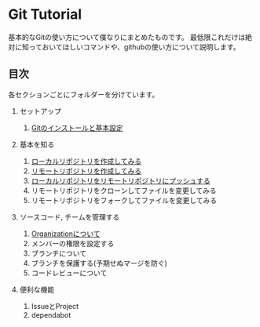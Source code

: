 # Git Tutorial

基本的なGitの使い方について僕なりにまとめたものです。
最低限これだけは絶対に知っておいてほしいコマンドや、githubの使い方について説明します。

## 目次

各セクションごとにフォルダーを分けています。

1. セットアップ
    1. [Gitのインストールと基本設定](./01_SetUp/install_git.md)

1. 基本を知る
    1. [ローカルリポジトリを作成してみる](./02_HandsOn/01crate_local_repo.md)
    1. [リモートリポジトリを作成してみる](./02_HandsOn/02create_remte_repo.md)
    1. [ローカルリポジトリをリモートリポジトリにプッシュする](./02_HandsOn/03local_to_remote.md)
    1. リモートリポジトリをクローンしてファイルを変更してみる
    1. リモートリポジトリをフォークしてファイルを変更してみる

1. ソースコード, チームを管理する
    1. [Organizationについて](./03_Management/01organization.md)
    1. メンバーの権限を設定する
    1. ブランチについて
    1. ブランチを保護する(予期せぬマージを防ぐ)
    1. コードレビューについて


1. 便利な機能
    1. IssueとProject
    1. dependabot
